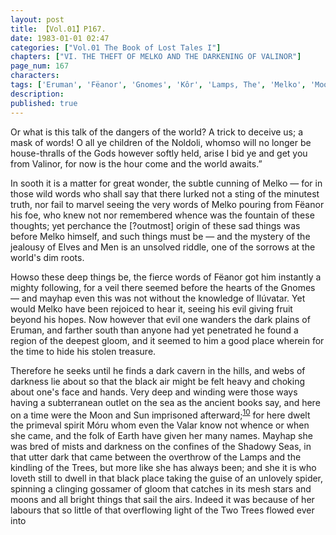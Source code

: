 ```yaml
---
layout: post
title: 【Vol.01】P167.
date: 1983-01-01 02:47
categories: ["Vol.01 The Book of Lost Tales I"]
chapters: ["VI. THE THEFT OF MELKO AND THE DARKENING OF VALINOR"]
page_num: 167
characters: 
tags: ['Eruman', 'Fëanor', 'Gnomes', 'Kôr', 'Lamps, The', 'Melko', 'Moon, The', 'Men', 'Móru', 'Noldoli', 'Shadowy Seas']
description: 
published: true
---
```


<p style="text-indent: 0;">
Or what is this talk of the dangers of the world? A trick to deceive us; a mask of words! O all ye children of the Noldoli, whomso will no longer be house-thralls of the Gods however softly held, arise I bid ye and get you from Valinor, for now is the hour come and the world awaits.”
</p>

In sooth it is a matter for great wonder, the subtle cunning of Melko — for in those wild words who shall say that there lurked not a sting of the minutest truth, nor fail to marvel seeing the very words of Melko pouring from Fëanor his foe, who knew not nor remembered whence was the fountain of these thoughts; yet perchance the [?outmost] origin of these sad things was before Melko himself, and such things must be — and the mystery of the jealousy of Elves and Men is an unsolved riddle, one of the sorrows at the world's dim roots.

Howso these deep things be, the fierce words of Fëanor got him instantly a mighty following, for a veil there seemed before the hearts of the Gnomes — and mayhap even this was not without the knowledge of Ilúvatar. Yet would Melko have been rejoiced to hear it, seeing his evil giving fruit beyond his hopes. Now however that evil one wanders the dark plains of Eruman, and farther south than anyone had yet penetrated he found a region of the deepest gloom, and it seemed to him a good place wherein for the time to hide his stolen treasure.

Therefore he seeks until he finds a dark cavern in the hills, and webs of darkness lie about so that the black air might be felt heavy and choking about one's face and hands. Very deep and winding were those ways having a subterranean outlet on the sea as the ancient books say, and here on a time were the Moon and Sun imprisoned afterward;<SUP>[10]({{site.baseurl}}/vol01-p171)</SUP> for here dwelt the primeval spirit Móru whom even the Valar know not whence or when she came, and the folk of Earth have given her many names. Mayhap she was bred of mists and darkness on the confines of the Shadowy Seas, in that utter dark that came between the overthrow of the Lamps and the kindling of the Trees, but more like she has always been; and she it is who loveth still to dwell in that black place taking the guise of an unlovely spider, spinning a clinging gossamer of gloom that catches in its mesh stars and moons and all bright things that sail the airs. Indeed it was because of her labours that so little of that overflowing light of the Two Trees flowed ever into

